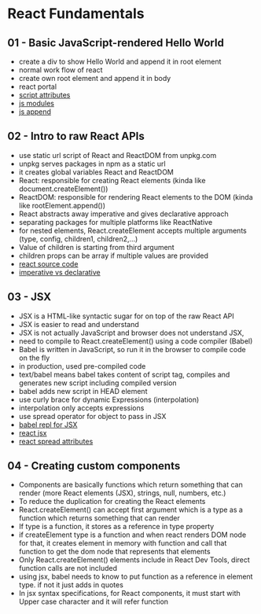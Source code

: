 # React Fundamentals

## 01 - Basic JavaScript-rendered Hello World

- create a div to show Hello World and append it in root element
- normal work flow of react
- create own root element and append it in body
- react portal
- [script attributes](https://developer.mozilla.org/en-US/docs/Web/HTML/Element/script#attributes)
- [js modules](https://developer.mozilla.org/en-US/docs/Web/JavaScript/Guide/Modules)
- [js append](https://developer.mozilla.org/en-US/docs/Web/API/Element/append)

## 02 - Intro to raw React APIs

- use static url script of React and ReactDOM from unpkg.com
- unpkg serves packages in npm as a static url
- it creates global variables React and ReactDOM
- React: responsible for creating React elements (kinda like
  document.createElement())
- ReactDOM: responsible for rendering React elements to the DOM (kinda like
  rootElement.append())
- React abstracts away imperative and gives declarative approach
- separating packages for multiple platforms like ReactNative
- for nested elements, React.createElement accepts multiple arguments (type,
  config, children1, children2,...)
- Value of children is starting from third argument
- children props can be array if multiple values are provided
- [react source code](https://github.com/facebook/react/blob/48907797294340b6d5d8fecfbcf97edf0691888d/packages/react-dom/src/client/ReactDOMComponent.js#L416)
- [imperative vs declarative](https://ui.dev/imperative-vs-declarative-programming)

## 03 - JSX

- JSX is a HTML-like syntactic sugar for on top of the raw React API
- JSX is easier to read and understand
- JSX is not actually JavaScript and browser does not understand JSX,
- need to compile to React.createElement() using a code compiler (Babel)
- Babel is written in JavaScript, so run it in the browser to compile code on
  the fly
- in production, used pre-compiled code
- text/babel means babel takes content of script tag, compiles and generates new
  script including compiled version
- babel adds new script in HEAD element
- use curly brace for dynamic Expressions (interpolation)
- interpolation only accepts expressions
- use spread operator for object to pass in JSX
- [babel repl for JSX](https://babeljs.io/repl#?browsers=defaults%2C%20not%20ie%2011%2C%20not%20ie_mob%2011&build=&builtIns=App&corejs=3.6&spec=false&loose=false&code_lz=MYewdgzgLgBArgSxgXhgHgCYIG4D40QAOAhmLgBICmANtSGgPRGm7rNkDqIATtRo-3wMseAFBA&debug=false&forceAllTransforms=false&shippedProposals=false&circleciRepo=&evaluate=false&fileSize=false&timeTravel=false&sourceType=module&lineWrap=true&presets=react&prettier=true&targets=&version=7.17.5&externalPlugins=&assumptions=%7B%7D)
- [react jsx](https://reactjs.org/docs/introducing-jsx.html)
- [react spread attributes](https://reactjs.org/docs/jsx-in-depth.html#spread-attributes)

## 04 - Creating custom components

- Components are basically functions which return something that can render
  (more React elements (JSX), strings, null, numbers, etc.)
- To reduce the duplication for creating the React elements
- React.createElement() can accept first argument which is a type as a function
  which returns something that can render
- If type is a function, it stores as a reference in type property
- if createElement type is a function and when react renders DOM node for that,
  it creates element in memory with function and call that function to get the
  dom node that represents that elements
- Only React.createElement() elements include in React Dev Tools, direct
  function calls are not included
- using jsx, babel needs to know to put function as a reference in element type.
  if not it just adds in quotes
- In jsx syntax specifications, for React components, it must start with Upper
  case character and it will refer function
